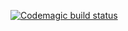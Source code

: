 [![Codemagic build status](https://api.codemagic.io/apps/66af9bc8b2774924d5baefe7/66af9bc8b2774924d5baefe6/status_badge.svg)](https://codemagic.io/app/66af9bc8b2774924d5baefe7/66af9bc8b2774924d5baefe6/latest_build)
